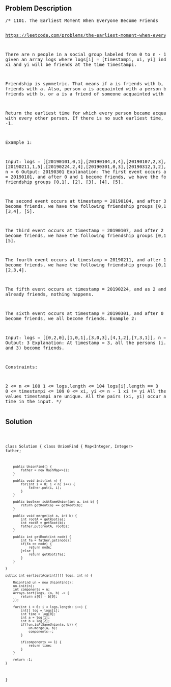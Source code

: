<!--
<style>
  body { font-family: Arial, sans-serif; }
  .container { max-width: 100%; margin: auto; padding: 10px; }
  .comment-block { background-color: #f9f9f9; padding: 10px; border-left: 5px solid #ccc; max-width: 400px; margin: 20px; word-wrap: break-word; white-space: pre-wrap; }
  .code-block { background-color: #f4f4f4; padding: 10px; border: 1px solid #ddd; }
</style>
-->

<div class='container'>
<h2>Problem Description</h2>
<div class='comment-block'>
<pre>
/* 1101. The Earliest Moment When Everyone Become Friends

https://leetcode.com/problems/the-earliest-moment-when-everyone-become-friends/

There are n people in a social group labeled from 0 to n - 1. 
You are given an array logs where logs[i] = [timestampi, xi, yi] 
indicates that xi and yi will be friends at the time timestampi.

Friendship is symmetric. That means if a is friends with b, 
then b is friends with a. Also, person a is acquainted with a person b 
if a is friends with b, or a is a friend of someone acquainted with b.

Return the earliest time for which every person became acquainted with 
every other person. If there is no such earliest time, return -1.

 

Example 1:

Input: logs = [[20190101,0,1],[20190104,3,4],[20190107,2,3],
[20190211,1,5],[20190224,2,4],[20190301,0,3],[20190312,1,2],[20190322,4,5]], n = 6
Output: 20190301
Explanation: 
The first event occurs at timestamp = 20190101, and after 0 and 1 become friends, 
we have the following friendship groups [0,1], [2], [3], [4], [5].

The second event occurs at timestamp = 20190104, and after 3 and 4 become friends, 
we have the following friendship groups [0,1], [2], [3,4], [5].

The third event occurs at timestamp = 20190107, and after 2 and 3 become friends, 
we have the following friendship groups [0,1], [2,3,4], [5].

The fourth event occurs at timestamp = 20190211, and after 1 and 5 become friends, 
we have the following friendship groups [0,1,5], [2,3,4].

The fifth event occurs at timestamp = 20190224, and as 2 and 4 are already friends, nothing happens.

The sixth event occurs at timestamp = 20190301, and after 0 and 3 become friends, 
we all become friends.
Example 2:

Input: logs = [[0,2,0],[1,0,1],[3,0,3],[4,1,2],[7,3,1]], n = 4
Output: 3
Explanation: At timestamp = 3, all the persons (i.e., 0, 1, 2, and 3) become friends.
 

Constraints:

2 <= n <= 100
1 <= logs.length <= 104
logs[i].length == 3
0 <= timestampi <= 109
0 <= xi, yi <= n - 1
xi != yi
All the values timestampi are unique.
All the pairs (xi, yi) occur at most one time in the input.
*/
</pre>
</div>

<h2>Solution</h2>
<div class='code-block'>
<pre><code class='language-java'>

class Solution {
    class UnionFind {
        Map<Integer, Integer> father;

        public UnionFind() {
            father = new HashMap<>();
        }

        public void init(int n) {
            for(int i = 0; i < n; i++) {
                father.put(i, i);
            }
        }

        public boolean isAtSameUnion(int a, int b) {
            return getRoot(a) == getRoot(b);
        }

        public void merge(int a, int b) {
            int rootA = getRoot(a);
            int rootB = getRoot(b);
            father.put(rootA, rootB);
        }

        public int getRoot(int node) {
            int fa = father.get(node);
            if(fa == node) {
                return node;
            }else {
                return getRoot(fa);
            }
        }

    }

    public int earliestAcq(int[][] logs, int n) {

        UnionFind un = new UnionFind();
        un.init(n);
        int components = n;
        Arrays.sort(logs, (a, b) -> {
            return a[0] - b[0];
        });

        for(int i = 0; i < logs.length; i++) {
            int[] log = logs[i];
            int time = log[0];
            int a = log[1];
            int b = log[2];
            if(!un.isAtSameUnion(a, b)) {
                un.merge(a, b);
                components--;
            }

            if(components == 1) {
                return time;
            }
        }

        return -1;
    }
}</code></pre>
</div>
</div>
